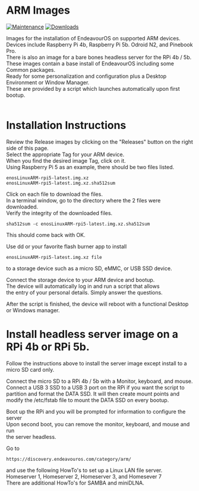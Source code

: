 # ARM Images
 
 [![Maintenance](https://img.shields.io/maintenance/yes/2023.svg)]() [![Downloads](https://img.shields.io/github/downloads/endeavouros-arm/images/total)]()
 
Images for the installation of EndeavourOS on supported ARM devices. <br />
Devices include Raspberry Pi 4b, Raspberry Pi 5b. Odroid N2, and Pinebook Pro. <br />
There is also an image for a bare bones headless server for the RPi 4b / 5b. <br />
These images contain a base install of EndeavourOS including some Common packages. <br />
Ready for some personalization and configuration plus a Desktop Environment or Window Manager. <br />
These are provided by a script which launches automatically upon first bootup. <br /> <br />


# Installation Instructions

Review the Release images by clicking on the "Releases" button on the right side of this page. <br /> 
Select the appropriate Tag for your ARM device. <br />
When you find the desired image Tag, click on it. <br />
Using Raspberry Pi 5 as an example, there should be two files listed.  <br />
```
enosLinuxARM-rpi5-latest.img.xz
enosLinuxARM-rpi5-latest.img.xz.sha512sum
```
Click on each file to download the files. <br />
In a terminal window, go to the directory where the 2 files were downloaded. <br />
Verify the integrity of the downloaded files. <br />
```
sha512sum -c enosLinuxARM-rpi5-latest.img.xz.sha512sum
```
This should come back with OK.

Use dd or your favorite flash burner app to install <br /> 
```
enosLinuxARM-rpi5-latest.img.xz file
```
to a storage device such as a micro SD, eMMC, or USB SSD device. <br />

Connect the storage device to your ARM device and bootup. <br />
The device will automatically log in and run a script that allows <br />
the entry of your personal details.  Simply answer the questions. <br />

After the script is finished, the device will reboot with a functional
Desktop or Windows manager.  

# Install headless server image on a RPi 4b or RPi 5b.

Follow the instructions above to install the server image
except install to a micro SD card only.

Connect the micro SD to a RPi 4b / 5b with a Monitor, keyboard, and mouse. <br />
Connect a USB 3 SSD to a USB 3 port on the RPi if you want the script to <br />
partition and format the DATA SSD. It will then create mount points and <br />
modify the /etc/fstab file to mount the DATA SSD on every bootup. <br />

Boot up the RPi and you will be prompted for information to configure the server <br />
Upon second boot, you can remove the monitor, keyboard, and mouse and run <br />
the server headless.

Go to 
```
https://discovery.endeavouros.com/category/arm/
```
and use the following HowTo's to set up a Linux LAN file server. <br />
Homeserver 1, Homeserver 2, Homeserver 3, and Homesever 7 <br />
There are additional HowTo's for SAMBA and miniDLNA.


